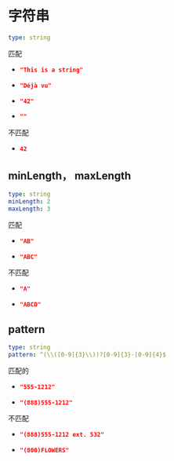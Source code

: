 # 字符串

```yaml
type: string
```

匹配

- ```json
  "This is a string"
  ```

- ```json
  "Déjà vu"
  ```

- ```json
  "42"
  ```

- ```json
  ""
  ```

不匹配

- ```json
  42
  ```

## minLength， maxLength

```yaml
type: string
minLength: 2
maxLength: 3
```

匹配

- ```json
  "AB"
  ```

- ```json
  "ABC"
  ```

不匹配

- ```json
  "A"
  ```

- ```json
  "ABCD"
  ```

## pattern

```yaml
type: string
pattern: ^(\\([0-9]{3}\\))?[0-9]{3}-[0-9]{4}$
```

匹配的

- ```json
  "555-1212"
  ```

- ```json
  "(888)555-1212"
  ```

不匹配

- ```json
  "(888)555-1212 ext. 532"
  ```

- ```json
  "(800)FLOWERS"
  ```

  